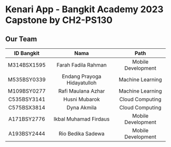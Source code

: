 # Kenari App - Bangkit Academy 2023 Capstone by CH2-PS130

## Our Team
|          ID Bangkit         | Nama |       Path       |
|:---------------------:|:----------:|:----------------:|
|    M314BSX1595      |  Farah Fadila Rahman  |      Mobile Development     |
|   M535BSY0339    |  Endang Prayoga Hidayatulloh  |  Machine Learning |
|  M109BSY0277  |  Rafi Maulana Azhar  | Machine Learning |
|  C535BSY3141  |  Husni Mubarok  | Cloud Computing |
|  C575BSX3814  |  Dyna Akmila  |  Cloud Computing |
|    A171BSY2776      |  Ikbal Muhamad Firdaus  |      Mobile Development     |
|    A193BSY2444      |  Rio Bedika Sadewa  |      Mobile Development     |